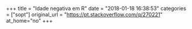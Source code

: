 +++
title = "Idade negativa em R"
date = "2018-01-18 16:38:53"
categories = ["sopt"]
original_url = "https://pt.stackoverflow.com/q/270221"
at_home="no"
+++

